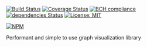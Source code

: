 [![Build Status](https://travis-ci.org/UnderNotic/draphy.svg?branch=master)](https://travis-ci.org/UnderNotic/draphy)
[![Coverage Status](https://coveralls.io/repos/github/UnderNotic/draphy/badge.svg?branch=master)](https://coveralls.io/github/UnderNotic/draphy?branch=master)
[![BCH compliance](https://bettercodehub.com/edge/badge/UnderNotic/draphy?branch=master)](https://bettercodehub.com/)
[![dependencies Status](https://david-dm.org/undernotic/draphy/status.svg)](https://david-dm.org/undernotic/draphy)
[![License: MIT](https://img.shields.io/badge/License-MIT-yellow.svg)](https://opensource.org/licenses/MIT)

[![NPM](https://nodei.co/npm/draphy.png)](https://nodei.co/npm/draphy/)

Performant and simple to use graph visualization library
